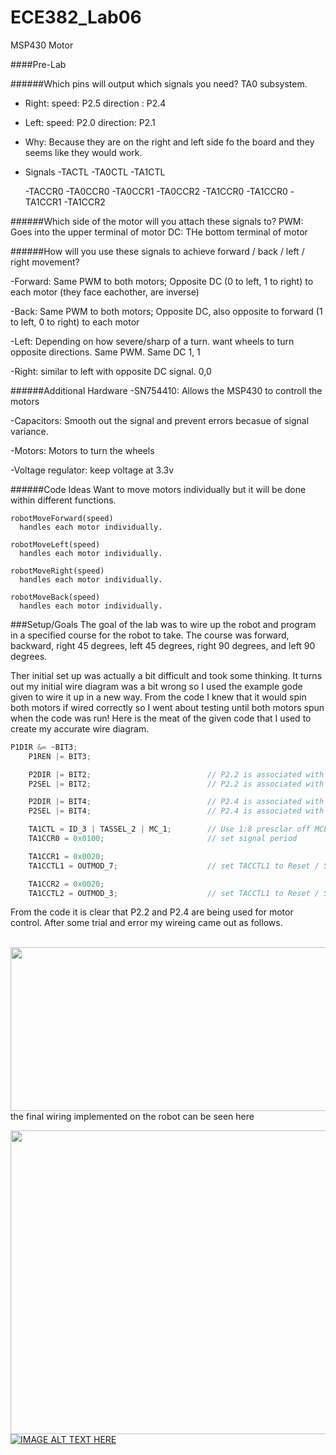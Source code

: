 ECE382_Lab06
============

MSP430 Motor

####Pre-Lab

######Which pins will output which signals you need?
  TA0 subsystem. 
  - Right: speed: P2.5 direction : P2.4
  - Left: speed: P2.0 direction: P2.1
  - Why: Because they are on the right and left side fo the board and they seems like they would work. 
  - Signals
    -TACTL 
      -TA0CTL
      -TA1CTL

    -TACCR0
      -TA0CCR0
      -TA0CCR1
      -TA0CCR2
    -TA1CCR0
      -TA1CCR0
      -TA1CCR1
      -TA1CCR2

######Which side of the motor will you attach these signals to?
  PWM: Goes into the upper terminal of motor
  DC: THe bottom terminal of motor

######How will you use these signals to achieve forward / back / left / right movement?

  -Forward: Same PWM to both motors; Opposite DC (0 to left, 1 to right) to each motor (they face eachother, are inverse)
  
  -Back: Same PWM to both motors; Opposite DC, also opposite to forward (1 to left, 0 to right) to each motor
  
  -Left: Depending on how severe/sharp of a turn. want wheels to turn opposite directions. Same PWM. Same DC 1, 1
  
  -Right: similar to left with opposite DC signal. 0,0
  
  
######Additional Hardware
  -SN754410: Allows the MSP430 to controll the motors
  
  -Capacitors: Smooth out the signal and prevent errors becasue of signal variance. 
  
  -Motors: Motors to turn the wheels
  
  -Voltage regulator: keep voltage at 3.3v
  
  
######Code Ideas
  Want to move motors individually but it will be done within different functions. 
  
    robotMoveForward(speed)
      handles each motor individually. 
      
    robotMoveLeft(speed)
      handles each motor individually.
      
    robotMoveRight(speed)
      handles each motor individually.
      
    robotMoveBack(speed)
      handles each motor individually.
      
    
  
###Setup/Goals
The goal of the lab was to wire up the robot and program in a specified course for the robot to take. The course was forward, backward, right 45 degrees, left 45 degrees, right 90 degrees, and left 90 degrees. 

Ther initial set up was actually a bit difficult and took some thinking. It turns out my initial wire diagram was a bit wrong so I used the example gode given to wire it up in a new way. From the code I knew that it would spin both motors if wired correctly so I went about testing until both motors spun when the code was run! Here is the meat of the given code that I used to create my accurate wire diagram. 

```C
P1DIR &= ~BIT3;
    P1REN |= BIT3;

    P2DIR |= BIT2;							// P2.2 is associated with TA1CCR1
    P2SEL |= BIT2;							// P2.2 is associated with TA1CCTL1

    P2DIR |= BIT4;							// P2.4 is associated with TA1CCR2
    P2SEL |= BIT4;							// P2.4 is associated with TA1CCTL2

    TA1CTL = ID_3 | TASSEL_2 | MC_1;		// Use 1:8 presclar off MCLK
    TA1CCR0 = 0x0100;						// set signal period

    TA1CCR1 = 0x0020;
    TA1CCTL1 = OUTMOD_7;					// set TACCTL1 to Reset / Set mode

    TA1CCR2 = 0x0020;
    TA1CCTL2 = OUTMOD_3;					// set TACCTL1 to Reset / Set mode
```
From the code it is clear that P2.2 and P2.4 are being used for motor control. After some trial and error my wireing came out as follows.

<br><a href="url"><img src="http://i.imgur.com/jAkdrqz.png" align="left" height="262" width="724" ></a></br>
<br>
<br>

the final wiring implemented on the robot can be seen here


<a href="url"><img src="http://i.imgur.com/ah73whn.jpg" align="left" height="486" width="555" ></a>




[![IMAGE ALT TEXT HERE](http://img.youtube.com/vi/QqOlSv22k2A/0.jpg)](http://www.youtube.com/watch?v=QqOlSv22k2A)

